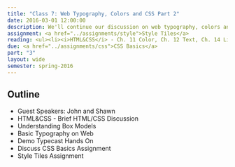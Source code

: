 ```yaml
---
title: "Class 7: Web Typography, Colors and CSS Part 2"
date: 2016-03-01 12:00:00
description: We'll continue our discussion on web typography, colors and styles.  We'll also go over the CodePen CSS exercise and work on our style tiles/mockups in class. I'll have give you the link for the <a href="/class/survey/">mid-semester survey.</a>
assignment: <a href="../assignments/style">Style Tiles</a>
reading: <ul><li><i>HTML&CSS</i> - Ch. 11 Color, Ch. 12 Text, Ch. 14 Lists Tables & Forms</li><li><a href="http://alistapart.com/article/how-we-read">How We Read by Jason Santa Maria</a></li><li><a href="http://www.smashingmagazine.com/2014/09/balancing-line-length-font-size-responsive-web-design/">Size Matters - Balancing Line Length and Font Size in Responsive Web Design</a></li><li><a href="http://lynda.com/CSS-tutorials/Making-Sense-CSS-Box-Model/372544-2.html">In Class - Watch Understanding the CSS Box Model on Lynda.com</a></li></ul>
due: <a href="../assignments/css">CSS Basics</a>
part: "3"
layout: wide
semester: spring-2016
---
```


## Outline

* Guest Speakers: John and Shawn
* HTML&CSS - Brief HTML/CSS Discussion
* Understanding Box Models
* Basic Typography on Web
* Demo Typecast Hands On
* Discuss CSS Basics Assignment
* Style Tiles Assignment